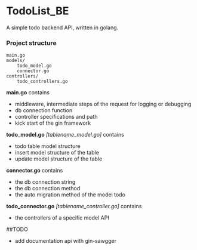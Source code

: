 # TodoList_BE
A simple todo backend API, written in golang.

### Project structure
```
main.go
models/
    todo_model.go
    connector.go
controllers/
    todo_controllers.go
```
**main.go** contains
 - middleware, intermediate steps of the request for logging or debugging
 - db connection function
 - controller specifications and path
 - kick start of the gin framework

**todo_model.go** *[tablename_model.go]* contains
 - todo table model structure
 - insert model structure of the table
 - update model structure of the table

**connector.go** contains
 - the db connection string
 - the db connection method
 - the auto migration method of the model todo

**todo_connector.go** *[tablename_controller.go]* contains
 - the controllers of a specific model API



##TODO
 - add documentation api with gin-sawgger
